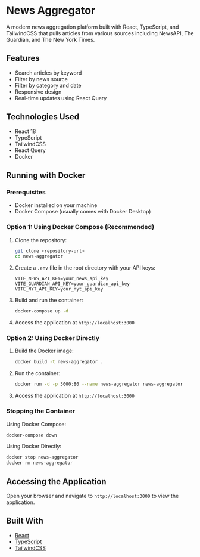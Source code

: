 # News Aggregator

A modern news aggregation platform built with React, TypeScript, and TailwindCSS that pulls articles from various sources including NewsAPI, The Guardian, and The New York Times.

## Features

- Search articles by keyword
- Filter by news source
- Filter by category and date
- Responsive design
- Real-time updates using React Query

## Technologies Used

- React 18
- TypeScript
- TailwindCSS
- React Query
- Docker

## Running with Docker

### Prerequisites

- Docker installed on your machine
- Docker Compose (usually comes with Docker Desktop)

### Option 1: Using Docker Compose (Recommended)

1. Clone the repository:
   ```bash
   git clone <repository-url>
   cd news-aggregator
   ```

2. Create a `.env` file in the root directory with your API keys:
   ```env
   VITE_NEWS_API_KEY=your_news_api_key
   VITE_GUARDIAN_API_KEY=your_guardian_api_key
   VITE_NYT_API_KEY=your_nyt_api_key
   ```

3. Build and run the container:
   ```bash
   docker-compose up -d
   ```

4. Access the application at `http://localhost:3000`

### Option 2: Using Docker Directly

1. Build the Docker image:
   ```bash
   docker build -t news-aggregator .
   ```

2. Run the container:
   ```bash
   docker run -d -p 3000:80 --name news-aggregator news-aggregator
   ```

3. Access the application at `http://localhost:3000`

### Stopping the Container

Using Docker Compose:
```bash
docker-compose down
```

Using Docker Directly:
```bash
docker stop news-aggregator 
docker rm news-aggregator
```

## Accessing the Application

Open your browser and navigate to `http://localhost:3000` to view the application.

## Built With

- [React](https://reactjs.org/)
- [TypeScript](https://www.typescriptlang.org/)
- [TailwindCSS](https://tailwindcss.com/)
